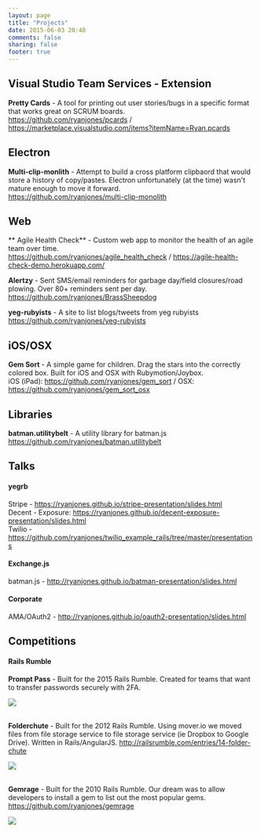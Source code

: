 ```yaml
---
layout: page
title: "Projects"
date: 2015-06-03 20:40
comments: false
sharing: false
footer: true
---
```


## Visual Studio Team Services - Extension
**Pretty Cards** - A tool for printing out user stories/bugs in a specific format that works great on SCRUM boards. <br>
https://github.com/ryanjones/pcards / https://marketplace.visualstudio.com/items?itemName=Ryan.pcards

## Electron
**Multi-clip-monlith** - Attempt to build a cross platform clipbaord that would store a history of copy/pastes. Electron unfortunately (at the time)
wasn't mature enough to move it forward. <br>
https://github.com/ryanjones/multi-clip-monolith

## Web
** Agile Health Check** - Custom web app to monitor the health of an agile team over time. <br>
https://github.com/ryanjones/agile_health_check / https://agile-health-check-demo.herokuapp.com/

**Alertzy** - Sent SMS/email reminders for garbage day/field closures/road plowing. Over 80+ reminders sent per day.  
https://github.com/ryanjones/BrassSheepdog <br>

**yeg-rubyists** - A site to list blogs/tweets from yeg rubyists<br> 
https://github.com/ryanjones/yeg-rubyists  

## iOS/OSX
**Gem Sort** - A simple game for children. Drag the stars into the correctly colored box. Built for iOS and OSX with Rubymotion/Joybox.<br> 
iOS (iPad): https://github.com/ryanjones/gem_sort / OSX: https://github.com/ryanjones/gem_sort_osx <br>

## Libraries
**batman.utilitybelt** - A utility library for batman.js<br>
https://github.com/ryanjones/batman.utilitybelt <br>

## Talks
#### yegrb

Stripe - https://ryanjones.github.io/stripe-presentation/slides.html<br>
Decent - Exposure: https://ryanjones.github.io/decent-exposure-presentation/slides.html<br>
Twilio - https://github.com/ryanjones/twilio_example_rails/tree/master/presentations  
  
#### Exchange.js

batman.js - http://ryanjones.github.io/batman-presentation/slides.html

#### Corporate

AMA/OAuth2 - http://ryanjones.github.io/oauth2-presentation/slides.html

## Competitions

#### Rails Rumble

**Prompt Pass** - Built for the 2015 Rails Rumble. Created for teams that want to transfer passwords securely with 2FA.

![][3]  
<br>

**Folderchute** - Built for the 2012 Rails Rumble. Using mover.io we moved files from file storage service to
 file storage service (ie Dropbox to Google Drive). Written in Rails/AngularJS. http://railsrumble.com/entries/14-folder-chute  

![][1]  
<br>

**Gemrage** - Built for the 2010 Rails Rumble. Our dream was to allow developers to install a gem to list out the most popular gems.
 https://github.com/ryanjones/gemrage  

![][2]  


[1]: /images/projects/folderchute_screenshot.png
[2]: /images/projects/gemrage_screenshot.png
[3]: /images/projects/prompt_pass_screenshot.png

 
 
